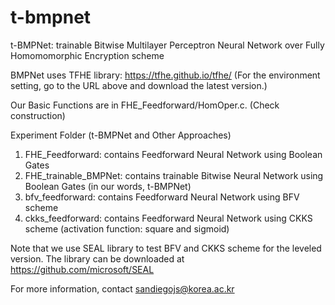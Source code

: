 # t-bmpnet

t-BMPNet: trainable Bitwise Multilayer Perceptron Neural Network over Fully Homomomorphic Encryption scheme

BMPNet uses TFHE library: https://tfhe.github.io/tfhe/
(For the environment setting, go to the URL above and download the latest version.)

Our Basic Functions are in FHE_Feedforward/HomOper.c. (Check construction)

Experiment Folder (t-BMPNet and Other Approaches)
1. FHE_Feedforward: contains Feedforward Neural Network using Boolean Gates
2. FHE_trainable_BMPNet: contains trainable Bitwise Neural Network using Boolean Gates (in our words, t-BMPNet)
3. bfv_feedforward: contains Feedforward Neural Network using BFV scheme
4. ckks_feedforward: contains Feedforward Neural Network using CKKS scheme (activation function: square and sigmoid)

Note that we use SEAL library to test BFV and CKKS scheme for the leveled version.
The library can be downloaded at https://github.com/microsoft/SEAL

For more information, contact sandiegojs@korea.ac.kr
